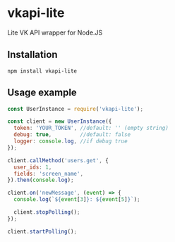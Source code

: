 # vkapi-lite
Lite VK API wrapper for Node.JS

## Installation
```
npm install vkapi-lite
```

## Usage example
```javascript
const UserInstance = require('vkapi-lite');

const client = new UserInstance({
  token: 'YOUR_TOKEN', //default: '' (empty string)
  debug: true,         //default: false
  logger: console.log, //if debug true
});

client.callMethod('users.get', {
  user_ids: 1,
  fields: 'screen_name',
}).then(console.log);

client.on('newMessage', (event) => {
  console.log(`${event[3]}: ${event[5]}`);

  client.stopPolling();
});

client.startPolling();
```
